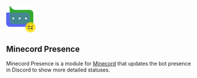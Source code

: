 <img alt="Minecord Presence Icon" src="src/main/resources/assets/minecord-presence/icon.svg" height="72">

## Minecord Presence

Minecord Presence is a module for [Minecord](../README.md) that updates the bot
presence in Discord to show more detailed statuses.
